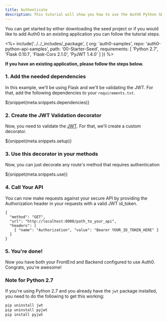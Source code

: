 ```yaml
---
title: Authenticate
description: This tutorial will show you how to use the Auth0 Python SDK to add authentication and authorization to your API.
---
```


You can get started by either downloading the seed project or if you would like to add Auth0 to an existing application you can follow the tutorial steps.


<%= include('../../_includes/_package', {
  org: 'auth0-samples',
  repo: 'auth0-python-api-samples',
  path: '00-Starter-Seed',
  requirements: [
    'Python 2.7',
    'Flask 0.10.1',
    'Flask-Cors 2.1.0',
    'PyJWT 1.4.0'
  ]
}) %>


**If you have an existing application, please follow the steps below.**

### 1. Add the needed dependencies

In this example, we'll be using Flask and we'll be validating the JWT. For that, add the following dependencies to your `requirements.txt`.

${snippet(meta.snippets.dependencies)}

### 2. Create the JWT Validation decorator

Now, you need to validate the [JWT](/jwt). For that, we'll create a custom decorator.

${snippet(meta.snippets.setup)}

### 3. Use this decorator in your methods

Now, you can just decorate any route's method that requires authentication

${snippet(meta.snippets.use)}

### 4. Call Your API

You can now make requests against your secure API by providing the Authorization header in your requests with a valid JWT id_token.

```har
{
  "method": "GET",
  "url": "http://localhost:8000/path_to_your_api",
  "headers": [
    { "name": "Authorization", "value": "Bearer YOUR_ID_TOKEN_HERE" }
  ]
}
```

### 5. You're done!

Now you have both your FrontEnd and Backend configured to use Auth0. Congrats, you're awesome!

### Note for Python 2.7

If you're using Python 2.7 and you already have the `jwt` package installed, you need to do the following to get this working:

```bash
pip uninstall jwt
pip uninstall pyjwt
pip install pyjwt
```
